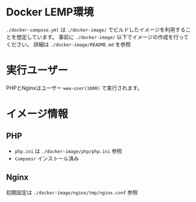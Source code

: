 # Docker LEMP環境

`./docker-compose.yml` は `./docker-image/` でビルドしたイメージを利用することを想定しています。
事前に `./docker-image/` 以下でイメージの作成を行ってください。
詳細は `./docker-image/README.md` を参照

# 実行ユーザー

PHPとNginxはユーザー `www-user(1000)` で実行されます。

# イメージ情報

## PHP

- `php.ini` は `./docker-image/php/php.ini` 参照
- `Compoesr` インストール済み

## Nginx

初期設定は `./docker-image/nginx/tmp/nginx.conf` 参照
